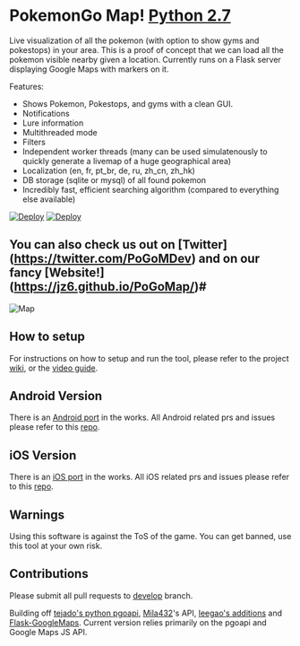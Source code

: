 # PokemonGo Map! [Python 2.7](https://img.shields.io/badge/python-2.7-blue.svg)


Live visualization of all the pokemon (with option to show gyms and pokestops) in your area. This is a proof of concept that we can load all the pokemon visible nearby given a location. Currently runs on a Flask server displaying Google Maps with markers on it.

Features: 

* Shows Pokemon, Pokestops, and gyms with a clean GUI.
* Notifications 
* Lure information
* Multithreaded mode
* Filters
* Independent worker threads (many can be used simulatenously to quickly generate a livemap of a huge geographical area)
* Localization (en, fr, pt_br, de, ru, zh_cn, zh_hk)
* DB storage (sqlite or mysql) of all found pokemon
* Incredibly fast, efficient searching algorithm (compared to everything else available)

[![Deploy](https://raw.githubusercontent.com/sych74/PokemonGo-Map-in-Cloud/master/images/deploy-to-jelastic.png)](https://jelastic.com/install-application/?manifest=https://raw.githubusercontent.com/sych74/PokemonGo-Map-in-Cloud/master/manifest.jps) [![Deploy](https://www.herokucdn.com/deploy/button.png)](https://github.com/AHAAAAAAA/PokemonGo-Map/wiki/Heroku-Deployment) 

## You can also check us out on [Twitter] (https://twitter.com/PoGoMDev) and on our fancy [Website!] (https://jz6.github.io/PoGoMap/)#

![Map](https://raw.githubusercontent.com/AHAAAAAAA/PokemonGo-Map/master/static/cover.png)


## How to setup

For instructions on how to setup and run the tool, please refer to the project [wiki](https://github.com/AHAAAAAAA/PokemonGo-Map/wiki), or the [video guide](https://www.youtube.com/watch?v=RJKAulPCkRI).


## Android Version

There is an [Android port](https://github.com/omkarmoghe/Pokemap) in the works. All Android related prs and issues please refer to this [repo](https://github.com/omkarmoghe/Pokemap).

## iOS Version

There is an [iOS port](https://github.com/istornz/iPokeGo) in the works. All iOS related prs and issues please refer to this [repo](https://github.com/istornz/iPokeGo).

## Warnings

Using this software is against the ToS of the game. You can get banned, use this tool at your own risk.


## Contributions

Please submit all pull requests to [develop](https://github.com/AHAAAAAAA/PokemonGo-Map/tree/develop) branch.

Building off [tejado's python pgoapi](https://github.com/tejado/pgoapi), [Mila432](https://github.com/Mila432/Pokemon_Go_API)'s API, [leegao's additions](https://github.com/leegao/pokemongo-api-demo/tree/simulation) and [Flask-GoogleMaps](https://github.com/rochacbruno/Flask-GoogleMaps). Current version relies primarily on the pgoapi and Google Maps JS API.
